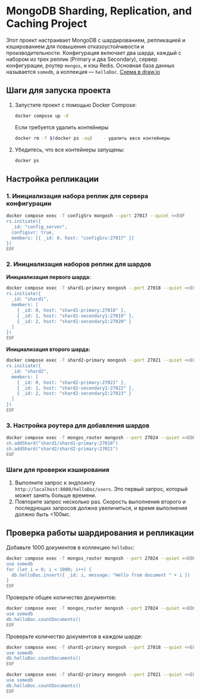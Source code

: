 # MongoDB Sharding, Replication, and Caching Project

Этот проект настраивает MongoDB с шардированием, репликацией и кэшированием для повышения отказоустойчивости и производительности. Конфигурация включает два шарда, каждый с набором из трех реплик (Primary и два Secondary), сервер конфигурации, роутер `mongos`, и кэш Redis. Основная база данных называется `somedb`, а коллекция — `helloDoc`.
[Схема в draw.io](https://drive.google.com/file/d/16JmK29Nd7rr-2nO41efosJmce-nRMpzB/view?usp=sharing)

## Шаги для запуска проекта

1. Запустите проект с помощью Docker Compose:
   ```bash
   docker compose up -d
   ```
   
   Если требуется удалить контейнеры 
   ```bash
   docker rm -f $(docker ps -aq)    - удалить ввсе контейнеры
   ```


2. Убедитесь, что все контейнеры запущены:
   ```bash
   docker ps
   ```

## Настройка репликации

### 1. Инициализация набора реплик для сервера конфигурации

```bash
docker compose exec -T configSrv mongosh --port 27017 --quiet <<EOF
rs.initiate({
  _id: "config_server",
  configsvr: true,
  members: [{ _id: 0, host: "configSrv:27017" }]
})
EOF
```

### 2. Инициализация наборов реплик для шардов

**Инициализация первого шарда:**
```bash
docker compose exec -T shard1-primary mongosh --port 27018 --quiet <<EOF
rs.initiate({
  _id: "shard1",
  members: [
    { _id: 0, host: "shard1-primary:27018" },
    { _id: 1, host: "shard1-secondary1:27019" },
    { _id: 2, host: "shard1-secondary2:27020" }
  ]
})
EOF
```

**Инициализация второго шарда:**
```bash
docker compose exec -T shard2-primary mongosh --port 27021 --quiet <<EOF
rs.initiate({
  _id: "shard2",
  members: [
    { _id: 0, host: "shard2-primary:27021" },
    { _id: 1, host: "shard2-secondary1:27022" },
    { _id: 2, host: "shard2-secondary2:27023" }
  ]
})
EOF
```

### 3. Настройка роутера для добавления шардов

```bash
docker compose exec -T mongos_router mongosh --port 27024 --quiet <<EOF
sh.addShard("shard1/shard1-primary:27018")
sh.addShard("shard2/shard2-primary:27021")
EOF
```

### Шаги для проверки кэширования

1. Выполните запрос к эндпоинту `http://localhost:8080/helloDoc/users`. Это первый запрос, который может занять больше времени.
2. Повторите запрос несколько раз. Скорость выполнения второго и последующих запросов должна увеличиться, и время выполнения должно быть <100мс.

## Проверка работы шардирования и репликации

Добавьте 1000 документов в коллекцию `helloDoc`:
```bash
docker compose exec -T mongos_router mongosh --port 27024 --quiet <<EOF
use somedb
for (let i = 0; i < 1000; i++) {
  db.helloDoc.insert({ _id: i, message: "Hello from document " + i })
}
EOF
```

Проверьте общее количество документов:
```bash
docker compose exec -T mongos_router mongosh --port 27024 --quiet <<EOF
use somedb
db.helloDoc.countDocuments()
EOF
```

Проверьте количество документов в каждом шарде:
```bash
docker compose exec -T shard1-primary mongosh --port 27018 --quiet <<EOF
use somedb
db.helloDoc.countDocuments()
EOF

docker compose exec -T shard2-primary mongosh --port 27021 --quiet <<EOF
use somedb
db.helloDoc.countDocuments()
EOF
```
